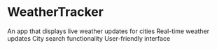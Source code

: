 # WeatherTracker
An app that displays live weather updates for cities
Real-time weather updates
City search functionality
User-friendly interface
